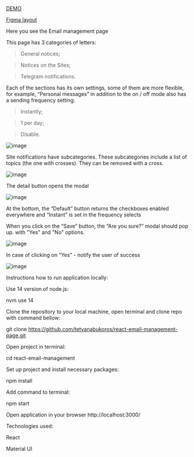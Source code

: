 [DEMO](https://tetyanabukoros.github.io/react-email-management-page/)

[Figma layout](https://www.figma.com/file/rbuTofx7iw1WCyQiCQHM5R/testCollaba-(1)?node-id=0%3A1)




Here you see the Email management page


This page has 3 categories of letters:

> General notices;

> Notices on the Sites;

> Telegram notifications.

Each of the sections has its own settings, some of them are more flexible, for example, “Personal messages” in addition to the on / off mode also has a sending frequency setting:

> Instantly;

> 1 per day;

> Disable.

![image](https://user-images.githubusercontent.com/94980714/196033470-3fd1bf0e-7e81-456f-abbe-9cf9c9db890b.png)


Site notifications have subcategories. These subcategories include a list of topics (the one with crosses). They can be removed with a cross.

![image](https://user-images.githubusercontent.com/94980714/196033604-75996f96-7281-4cef-b5f1-b3fb4bb62f42.png)


The detail button opens the modal

![image](https://user-images.githubusercontent.com/94980714/196033638-7074789a-1639-4688-8dcb-65b32108ade3.png)

At the bottom, the “Default” button returns the checkboxes enabled everywhere and “Instant” is set in the frequency selects


When you click on the “Save” button, the “Are you sure?” modal should pop up. with "Yes" and "No" options.

![image](https://user-images.githubusercontent.com/94980714/196033760-b57c97b8-a454-4be7-a0e9-61f49a7d7d63.png)


In case of clicking on “Yes” - notify the user of success

![image](https://user-images.githubusercontent.com/94980714/196033793-1ac9b1ef-5c1e-401f-a684-d26ecaf83732.png)

Instructions how to run application locally:

Use 14 version of node.js:

nvm use 14

Clone the repository to your local machine, open terminal and clone repo with command bellow:

git clone https://github.com/tetyanabukoros/react-email-management-page.git

Open project in terminal:

cd react-email-management

Set up project and install necessary packages:

npm install

Add command to terminal:

npm start

Open application in your browser http://localhost:3000/

Technologies used:

React 

Material UI

